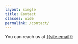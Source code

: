 ```yaml
---
layout: single
title: Contact
classes: wide
permalink: /contact/
---
```


You can reach us at [{{site.email}}](mailto:{{site.email}})
